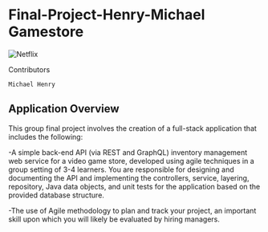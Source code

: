 # Final-Project-Henry-Michael Gamestore

![Netflix](https://img.shields.io/badge/Netflix-E50914?style=for-the-badge&logo=netflix&logoColor=white)

Contributors
    
    Michael Henry

## Application Overview
This group final project involves the creation of a full-stack application that includes the following:
 
  -A simple back-end API (via REST and GraphQL) inventory management web service for a video game store, developed using agile techniques in a group setting of 3-4 learners. You are responsible for designing and documenting the API and implementing the controllers, service, layering, repository, Java data objects, and unit tests for the application based on the provided database structure.

  -The use of Agile methodology to plan and track your project, an important skill upon which you will likely be evaluated by hiring managers.
